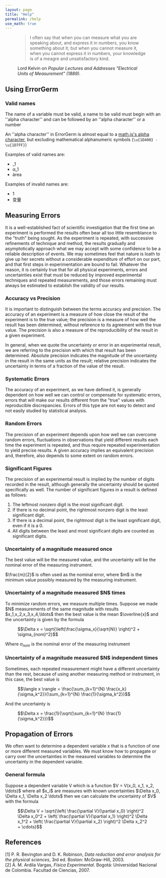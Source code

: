 ```yaml
---
layout: page
title: "Help"
permalink: /help
use_math: true
---
```



<figure class="text-end">
  <blockquote class="blockquote">
    <p>I often say that when you can measure what you are speaking about, and express it in numbers, you know something about it; but when you cannot measure it, when you cannot express it in numbers, your knowledge is of a meagre and unsatisfactory kind.</p>
  </blockquote>
  <figcaption class="blockquote-footer">
    Lord Kelvin on <cite title="Popular Lectures and Addresses 'Electrical Units of Measurement' (1889).">Popular Lectures and Addresses "Electrical Units of Measurement" (1889).</cite>
  </figcaption>
</figure>


<h2>Using ErrorGerm</h2>
<h3>Valid names</h3>
<p class="text-justify">The name of a variable must be valid, a name to be valid must begin with an ''alpha character'' and can be followed by an ''alpha character'' or a number</p>

<p class="text-justify">An ''alpha character'' in ErrorGerm is almost equal to a <a href="https://mathjs.org/docs/expressions/syntax.html#constants-and-variables" target="_blank" rel="noopener noreferrer">math.js's alpha character</a>, but excluding mathematical alphanumeric symbols (<code>\u{1D400} - \u{1D7FF}</code>)</p>

<p class="text-justify">Examples of valid names are:</p>

<ul>
<li>&#95;1</li>
<li>α&#95;1</li>
<li>área</li>
</ul>

<p class="text-justify">Examples of invalid names are:</p>

<ul>
<li>1</li>
<li>变量</li>
</ul>



<h2>Measuring Errors</h2>
<p class="text-justify">It is a well-established fact of scientific investigation that the first time an
experiment is performed the results often bear all too little resemblance to the "truth"
being sought. As the experiment is repeated, with successive refinements of
technique and method, the results gradually and asymptotically approach what we may
accept with some confidence to be a reliable description of events. We may
sometimes feel that nature is loath to give up her secrets without a considerable
expenditure of effort on our part, and that first steps in experimentation are bound to fail.
Whatever the reason, it is certainly true that for all physical experiments, errors and
uncertainties exist that must be reduced by improved experimental techniques and
repeated measurements, and those errors remaining must always be estimated to
establish the validity of our results.</p>

<h3>Accuracy vs Precision</h3>
<p class="text-justify">It is important to distinguish between the terms accuracy and precision. The accuracy of an experiment is a measure of how close the result of the experiment is to the true value; the precision is a measure of how well the result has been determined, without reference to its agreement with the true value. The precision is also a measure of the reproducibility of the result in a given experiment.</p>


<p class="text-justify">In general,
when we quote the uncertainty or error in an experimental result, we are referring to
the precision with which that result has been determined. Absolute precision indicates
the magnitude of the uncertainty in the result in the same units as the result; relative
precision indicates the uncertainty in terms of a fraction of the value of the result.</p>

<h3>Systematic Errors</h3>
<p class="text-justify">The accuracy of an experiment, as we have defined it, is generally dependent on
how well we can control or compensate for systematic errors, errors that will make
our results different from the "true" values with reproducible discrepancies. Errors
of this type are not easy to detect and not easily studied by statistical analysis.</p>

<h3>Random Errors</h3>
<p class="text-justify">The precision of an experiment depends upon how well we can overcome random
errors, fluctuations in observations that yield different results each time the 
experiment is repeated, and thus require repeated experimentation to yield precise results.
A given accuracy implies an equivalent precision and, therefore, also depends to
some extent on random errors.</p>

<h3>Significant Figures</h3>
<p class="text-justify">The precision of an experimental result is implied by the number of digits recorded
in the result, although generally the uncertainty should be quoted specifically as
well. The number of significant figures in a result is defined as follows:</p>
<ol>
<li>The leftmost nonzero digit is the most significant digit.</li>
<li>If there is no decimal point, the rightmost nonzero digit is the least significant
digit.</li>
<li>If there is a decimal point, the rightmost digit is the least significant digit, even
if it is a 0.</li>
<li>All digits between the least and most significant digits are counted as 
significant digits.</li>
</ol>

<h3>Uncertainty of a magnitude measured once</h3>
<p class="text-justify">The best value will be the measured value, and the uncertainty will be the nominal error of the measuring instrument.</p>
<p class="text-justify">$\frac{m}{2}$ is often used as the nominal error, where $m$ is the minimum value possibly measured by the measuring instrument.</p>

<h3>Uncertainty of a magnitude measured $N$ times</h3>
<p class="text-justify">To minimize random errors, we measure multiple times. Suppose we made $N$ measurements of the same magnitude with results $x_1,x_2,x_3,x_4,\ldots$ then the best value is the mean $\overline{x}$ and the uncertainty is given by the formula</p>
<figure class="text-center">
$$\Delta x = \sqrt{\left(\frac{\sigma_x}{\sqrt{N}} \right)^2 + \sigma_{nom}^2}$$
</figure>

Where $\sigma_{nom}$ is the nominal error of the measuring instrument

<h3>Uncertainty of a magnitude measured $N$ independent times</h3>
<p class="text-justify">Sometimes, each repeated measurement might have a different uncertainty than the rest, because of using another measuring method or instrument, in this case, the best value is</p>
<figure class="text-center">
$$\langle x \rangle = \frac{\sum_{k=1}^{N} \frac{x_k}{\sigma_k^2}}{\sum_{k=1}^{N} \frac{1}{\sigma_k^2}}$$
</figure>
<p class="text-justify">And the uncertainty is</p>
<figure class="text-center">
$$\Delta x = \frac{1}{\sqrt{\sum_{k=1}^{N} \frac{1}{\sigma_k^2}}}$$
</figure>

<h2>Propagation of Errors</h2>
<p class="text-justify">We often want to determine a dependent variable x that is a function of one or more
different measured variables. We must know how to propagate or carry over the 
uncertainties in the measured variables to determine the uncertainty in the dependent
variable.</p>

<h3>General formula</h3>
<p class="text-justify">Suppose a dependent variable V which is a function $V = V(x_0, x_1, x_2, \ldots)$ 
where all $x_i$ are measures with known uncertainties $\Delta x_0, \Delta x_1, \Delta x_2 \ldots$ then we can calculate the uncertainty of $V$ with the formula</p>
<figure class="text-center">
$$\Delta V = \sqrt{\left( \frac{\partial V}{\partial x_0} \right)^2 \Delta x_0^2 + \left( \frac{\partial V}{\partial x_1} \right)^2 \Delta x_1^2 + \left( \frac{\partial V}{\partial x_2} \right)^2 \Delta x_2^2 + \cdots}$$
</figure>

<h2>References</h2>
<div class="csl-bib-body">
  <div data-csl-entry-id="bevington_data_2003" class="csl-entry">
    <span class="csl-left-margin">[1] </span><span class="csl-right-inline">P. R. Bevington and D. K. Robinson, <i>Data reduction and error analysis for the physical sciences</i>, 3rd ed. Boston: McGraw-Hill, 2003.</span>
  </div>
  <div data-csl-entry-id="ardila_vargas_fisica_2007" class="csl-entry">
    <span class="csl-left-margin">[2] </span><span class="csl-right-inline">Á. M. Ardila Vargas, <i>Física Experimental</i>. Bogotá: Universidad Nacional de Colombia. Facultad de Ciencias, 2007.</span>
  </div>
</div>
